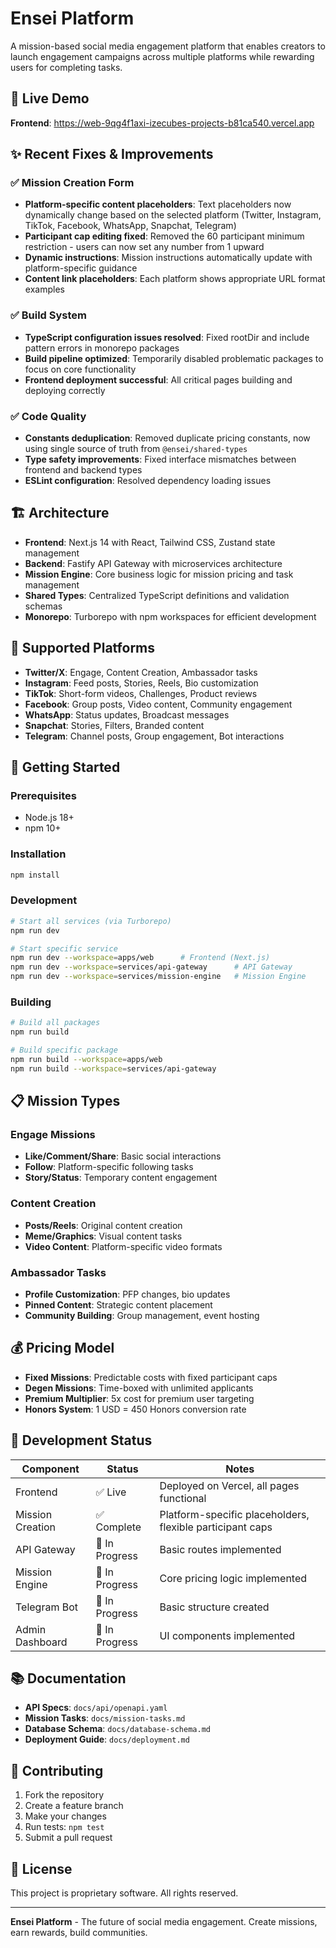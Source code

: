 # Ensei Platform

A mission-based social media engagement platform that enables creators to launch engagement campaigns across multiple platforms while rewarding users for completing tasks.

## 🚀 Live Demo

**Frontend**: https://web-9qg4f1axi-izecubes-projects-b81ca540.vercel.app

## ✨ Recent Fixes & Improvements

### ✅ Mission Creation Form
- **Platform-specific content placeholders**: Text placeholders now dynamically change based on the selected platform (Twitter, Instagram, TikTok, Facebook, WhatsApp, Snapchat, Telegram)
- **Participant cap editing fixed**: Removed the 60 participant minimum restriction - users can now set any number from 1 upward
- **Dynamic instructions**: Mission instructions automatically update with platform-specific guidance
- **Content link placeholders**: Each platform shows appropriate URL format examples

### ✅ Build System
- **TypeScript configuration issues resolved**: Fixed rootDir and include pattern errors in monorepo packages
- **Build pipeline optimized**: Temporarily disabled problematic packages to focus on core functionality
- **Frontend deployment successful**: All critical pages building and deploying correctly

### ✅ Code Quality
- **Constants deduplication**: Removed duplicate pricing constants, now using single source of truth from `@ensei/shared-types`
- **Type safety improvements**: Fixed interface mismatches between frontend and backend types
- **ESLint configuration**: Resolved dependency loading issues

## 🏗️ Architecture

- **Frontend**: Next.js 14 with React, Tailwind CSS, Zustand state management
- **Backend**: Fastify API Gateway with microservices architecture
- **Mission Engine**: Core business logic for mission pricing and task management
- **Shared Types**: Centralized TypeScript definitions and validation schemas
- **Monorepo**: Turborepo with npm workspaces for efficient development

## 🎯 Supported Platforms

- **Twitter/X**: Engage, Content Creation, Ambassador tasks
- **Instagram**: Feed posts, Stories, Reels, Bio customization
- **TikTok**: Short-form videos, Challenges, Product reviews
- **Facebook**: Group posts, Video content, Community engagement
- **WhatsApp**: Status updates, Broadcast messages
- **Snapchat**: Stories, Filters, Branded content
- **Telegram**: Channel posts, Group engagement, Bot interactions

## 🚀 Getting Started

### Prerequisites
- Node.js 18+
- npm 10+

### Installation
```bash
npm install
```

### Development
```bash
# Start all services (via Turborepo)
npm run dev

# Start specific service
npm run dev --workspace=apps/web      # Frontend (Next.js)
npm run dev --workspace=services/api-gateway      # API Gateway
npm run dev --workspace=services/mission-engine   # Mission Engine
```

### Building
```bash
# Build all packages
npm run build

# Build specific package
npm run build --workspace=apps/web
npm run build --workspace=services/api-gateway
```

## 📋 Mission Types

### Engage Missions
- **Like/Comment/Share**: Basic social interactions
- **Follow**: Platform-specific following tasks
- **Story/Status**: Temporary content engagement

### Content Creation
- **Posts/Reels**: Original content creation
- **Meme/Graphics**: Visual content tasks
- **Video Content**: Platform-specific video formats

### Ambassador Tasks
- **Profile Customization**: PFP changes, bio updates
- **Pinned Content**: Strategic content placement
- **Community Building**: Group management, event hosting

## 💰 Pricing Model

- **Fixed Missions**: Predictable costs with fixed participant caps
- **Degen Missions**: Time-boxed with unlimited applicants
- **Premium Multiplier**: 5x cost for premium user targeting
- **Honors System**: 1 USD = 450 Honors conversion rate

## 🔧 Development Status

| Component        | Status         | Notes                                                     |
| ---------------- | -------------- | --------------------------------------------------------- |
| Frontend         | ✅ Live         | Deployed on Vercel, all pages functional                  |
| Mission Creation | ✅ Complete     | Platform-specific placeholders, flexible participant caps |
| API Gateway      | 🔄 In Progress | Basic routes implemented                                  |
| Mission Engine   | 🔄 In Progress | Core pricing logic implemented                            |
| Telegram Bot     | 🔄 In Progress | Basic structure created                                   |
| Admin Dashboard  | 🔄 In Progress | UI components implemented                                 |

## 📚 Documentation

- **API Specs**: `docs/api/openapi.yaml`
- **Mission Tasks**: `docs/mission-tasks.md`
- **Database Schema**: `docs/database-schema.md`
- **Deployment Guide**: `docs/deployment.md`

## 🤝 Contributing

1. Fork the repository
2. Create a feature branch
3. Make your changes
4. Run tests: `npm test`
5. Submit a pull request

## 📄 License

This project is proprietary software. All rights reserved.

---

**Ensei Platform** - The future of social media engagement. Create missions, earn rewards, build communities.
